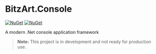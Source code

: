 # BitzArt.Console

[![NuGet](https://img.shields.io/nuget/v/BitzArt.Console.svg)](https://www.nuget.org/packages/BitzArt.Console/)
[![NuGet](https://img.shields.io/nuget/dt/BitzArt.Console.svg)](https://www.nuget.org/packages/BitzArt.Console/)

A modern .Net console application framework

> **Note:** This project is in development and not ready for production use.
